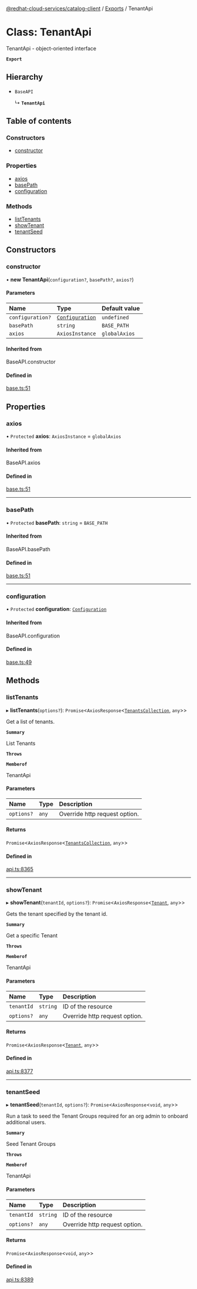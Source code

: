 [@redhat-cloud-services/catalog-client](../README.md) / [Exports](../modules.md) / TenantApi

# Class: TenantApi

TenantApi - object-oriented interface

**`Export`**

## Hierarchy

- `BaseAPI`

  ↳ **`TenantApi`**

## Table of contents

### Constructors

- [constructor](TenantApi.md#constructor)

### Properties

- [axios](TenantApi.md#axios)
- [basePath](TenantApi.md#basepath)
- [configuration](TenantApi.md#configuration)

### Methods

- [listTenants](TenantApi.md#listtenants)
- [showTenant](TenantApi.md#showtenant)
- [tenantSeed](TenantApi.md#tenantseed)

## Constructors

### constructor

• **new TenantApi**(`configuration?`, `basePath?`, `axios?`)

#### Parameters

| Name | Type | Default value |
| :------ | :------ | :------ |
| `configuration?` | [`Configuration`](Configuration.md) | `undefined` |
| `basePath` | `string` | `BASE_PATH` |
| `axios` | `AxiosInstance` | `globalAxios` |

#### Inherited from

BaseAPI.constructor

#### Defined in

[base.ts:51](https://github.com/RedHatInsights/javascript-clients/blob/master/packages/catalog/base.ts#L51)

## Properties

### axios

• `Protected` **axios**: `AxiosInstance` = `globalAxios`

#### Inherited from

BaseAPI.axios

#### Defined in

[base.ts:51](https://github.com/RedHatInsights/javascript-clients/blob/master/packages/catalog/base.ts#L51)

___

### basePath

• `Protected` **basePath**: `string` = `BASE_PATH`

#### Inherited from

BaseAPI.basePath

#### Defined in

[base.ts:51](https://github.com/RedHatInsights/javascript-clients/blob/master/packages/catalog/base.ts#L51)

___

### configuration

• `Protected` **configuration**: [`Configuration`](Configuration.md)

#### Inherited from

BaseAPI.configuration

#### Defined in

[base.ts:49](https://github.com/RedHatInsights/javascript-clients/blob/master/packages/catalog/base.ts#L49)

## Methods

### listTenants

▸ **listTenants**(`options?`): `Promise`<`AxiosResponse`<[`TenantsCollection`](../interfaces/TenantsCollection.md), `any`\>\>

Get a list of tenants.

**`Summary`**

List Tenants

**`Throws`**

**`Memberof`**

TenantApi

#### Parameters

| Name | Type | Description |
| :------ | :------ | :------ |
| `options?` | `any` | Override http request option. |

#### Returns

`Promise`<`AxiosResponse`<[`TenantsCollection`](../interfaces/TenantsCollection.md), `any`\>\>

#### Defined in

[api.ts:8365](https://github.com/RedHatInsights/javascript-clients/blob/master/packages/catalog/api.ts#L8365)

___

### showTenant

▸ **showTenant**(`tenantId`, `options?`): `Promise`<`AxiosResponse`<[`Tenant`](../interfaces/Tenant.md), `any`\>\>

Gets the tenant specified by the tenant id.

**`Summary`**

Get a specific Tenant

**`Throws`**

**`Memberof`**

TenantApi

#### Parameters

| Name | Type | Description |
| :------ | :------ | :------ |
| `tenantId` | `string` | ID of the resource |
| `options?` | `any` | Override http request option. |

#### Returns

`Promise`<`AxiosResponse`<[`Tenant`](../interfaces/Tenant.md), `any`\>\>

#### Defined in

[api.ts:8377](https://github.com/RedHatInsights/javascript-clients/blob/master/packages/catalog/api.ts#L8377)

___

### tenantSeed

▸ **tenantSeed**(`tenantId`, `options?`): `Promise`<`AxiosResponse`<`void`, `any`\>\>

Run a task to seed the Tenant Groups required for an org admin to onboard additional users.

**`Summary`**

Seed Tenant Groups

**`Throws`**

**`Memberof`**

TenantApi

#### Parameters

| Name | Type | Description |
| :------ | :------ | :------ |
| `tenantId` | `string` | ID of the resource |
| `options?` | `any` | Override http request option. |

#### Returns

`Promise`<`AxiosResponse`<`void`, `any`\>\>

#### Defined in

[api.ts:8389](https://github.com/RedHatInsights/javascript-clients/blob/master/packages/catalog/api.ts#L8389)
